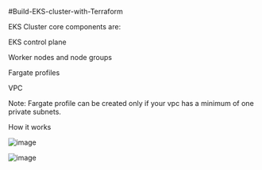 #Build-EKS-cluster-with-Terraform

EKS Cluster core components are:

EKS control plane

Worker nodes and node groups

Fargate profiles

VPC

Note: Fargate profile can be created only if your vpc has a minimum of one private subnets.

How it works

![image](https://user-images.githubusercontent.com/59709429/121250494-649d0500-c86b-11eb-96c6-00579af45b95.png)

![image](https://user-images.githubusercontent.com/59709429/120262735-e5527480-c25f-11eb-9da4-90d1d66c521c.png)

